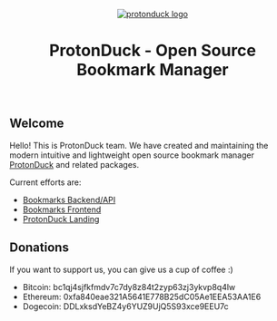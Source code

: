 <p align="center">
    <a href="https://github.com/protonduck" target="_blank">
        <img src="https://avatars0.githubusercontent.com/u/92161833" alt="protonduck logo">
    </a>
    <h1 align="center">ProtonDuck - Open Source Bookmark Manager</h1>
    <br>
</p>

## Welcome

Hello! This is ProtonDuck team. We have created and maintaining the modern intuitive and lightweight open source bookmark manager [ProtonDuck](https://protonduck.com) and related packages.

Current efforts are:

- [Bookmarks Backend/API](https://github.com/protonduck/bookmarks)
- [Bookmarks Frontend](https://github.com/protonduck/bookmarks-frontend)
- [ProtonDuck Landing](https://github.com/protonduck/bookmarks-landing)

## Donations

If you want to support us, you can give us a cup of coffee :)

- Bitcoin: bc1qj4sjfkfmdv7c7dy8z84t2zyp63zj3ykvp8q4lw
- Ethereum: 0xfa840eae321A5641E778B25dC05Ae1EEA53AA1E6
- Dogecoin: DDLxksdYeBZ4y6YUZ9UjQ5S93xce9EEU7c
